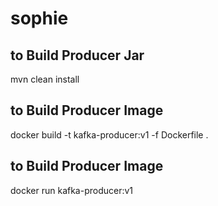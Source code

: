 # sophie

## to Build Producer Jar
mvn clean install 
## to Build Producer Image 
docker build -t kafka-producer:v1 -f Dockerfile .
## to Build Producer Image 
docker run kafka-producer:v1




